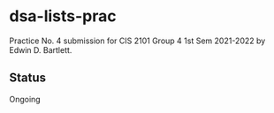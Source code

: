 # dsa-lists-prac
Practice No. 4 submission for CIS 2101 Group 4 1st Sem 2021-2022 by Edwin D. Bartlett.

## Status
Ongoing
